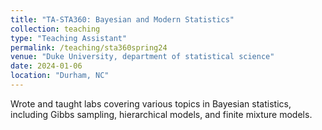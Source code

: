 ```yaml
---
title: "TA-STA360: Bayesian and Modern Statistics"
collection: teaching
type: "Teaching Assistant"
permalink: /teaching/sta360spring24
venue: "Duke University, department of statistical science"
date: 2024-01-06
location: "Durham, NC"
---
```


Wrote and taught labs covering various topics in Bayesian statistics, including Gibbs sampling, hierarchical models, and finite mixture models. 